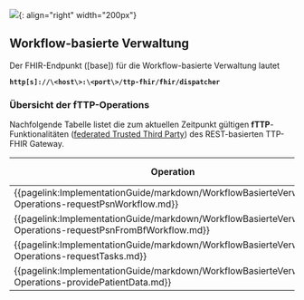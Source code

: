 ![](https://www.ths-greifswald.de/wp-content/uploads/2019/01/Design-Logo-THS-deutsch-271-padding.png){: align="right" width="200px"}
## Workflow-basierte Verwaltung

Der FHIR-Endpunkt ([base]) für die Workflow-basierte Verwaltung lautet

<strong>```http[s]://\<host\>:\<port\>/ttp-fhir/fhir/dispatcher```</strong>

### Übersicht der fTTP-Operations

Nachfolgende Tabelle listet die zum aktuellen Zeitpunkt gültigen **fTTP**-Funktionalitäten ([federated Trusted Third Party](https://www.ths-greifswald.de/forscher/num/fttp-fact-sheet)) des REST-basierten TTP-FHIR Gateway.

| Operation|erforderlich für fTTP-Modul|
-- | ---
|{{pagelink:ImplementationGuide/markdown/WorkflowBasierteVerwaltung-Operations-requestPsnWorkflow.md}}|Wahrscheinlichkeit|
|{{pagelink:ImplementationGuide/markdown/WorkflowBasierteVerwaltung-Operations-requestPsnFromBfWorkflow.md}}|Wahrscheinlichkeit|
|{{pagelink:ImplementationGuide/markdown/WorkflowBasierteVerwaltung-Operations-requestTasks.md}}|Clearing|
|{{pagelink:ImplementationGuide/markdown/WorkflowBasierteVerwaltung-Operations-providePatientData.md}}|Clearing|

